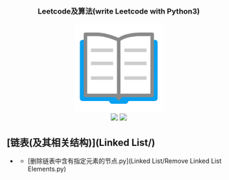 <h3 align="center">Leetcode及算法(write Leetcode with Python3)</h3>
<div align="center">
    <img src="0_icons/book.png">
</div>
<div align="center">
    <img src="https://img.shields.io/badge/%3E-Leetcode-blue.svg">
    <img src="https://img.shields.io/badge/-Algorithm-blue.svg">
</div>

## [链表(及其相关结构)](Linked List/)
* - [删除链表中含有指定元素的节点.py](Linked List/Remove Linked List Elements.py)